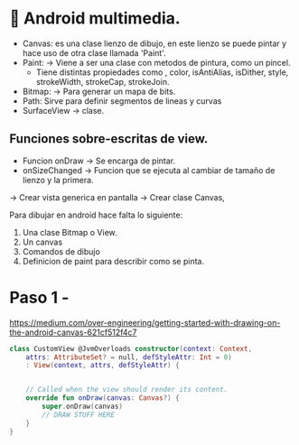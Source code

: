 # 📌 Android multimedia.

- Canvas: es una clase lienzo de dibujo, en este lienzo se puede pintar  y hace uso de otra clase llamada 'Paint'.  
- Paint: -> Viene a ser una clase con metodos de pintura, como un pincel.
  - Tiene distintas propiedades como , color, isAntiAlias, isDither, style, strokeWidth, strokeCap, strokeJoin.
- Bitmap: -> Para generar un mapa de bits.
- Path: Sirve para definir segmentos de lineas y curvas
- SurfaceView -> clase.

## Funciones sobre-escritas de view.
- Funcion onDraw -> Se encarga de pintar.
- onSizeChanged -> Funcion que se ejecuta al cambiar de tamaño de lienzo y la primera.


-> Crear vista generica en pantalla -> Crear clase Canvas, 

Para dibujar en android hace falta lo siguiente:
1. Una clase Bitmap o View.
2. Un canvas
3. Comandos de dibujo
4. Definicion de paint para describir como se pinta.

# Paso 1 - 
https://medium.com/over-engineering/getting-started-with-drawing-on-the-android-canvas-621cf512f4c7
```kotlin
class CustomView @JvmOverloads constructor(context: Context,
    attrs: AttributeSet? = null, defStyleAttr: Int = 0)
    : View(context, attrs, defStyleAttr) {


    // Called when the view should render its content.
    override fun onDraw(canvas: Canvas?) {
        super.onDraw(canvas)
        // DRAW STUFF HERE
    }
}
```




